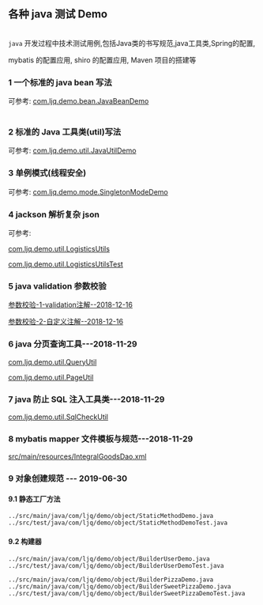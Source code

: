 ## 各种 java 测试 Demo  

​    
`java` 开发过程中技术测试用例,包括Java类的书写规范,java工具类,Spring的配置,  

mybatis 的配置应用, shiro 的配置应用, Maven 项目的搭建等      

### 1 一个标准的 java bean 写法  

可参考: [com.ljq.demo.bean.JavaBeanDemo](src/main/java/com/ljq/demo/bean/JavaBeanDemo.java)  
​        
### 2 标准的 Java 工具类(util)写法  

可参考: [com.ljq.demo.util.JavaUtilDemo](src/main/java/com/ljq/demo/util/JavaUtilDemo.java)  

### 3 单例模式(线程安全)  

可参考: [com.ljq.demo.mode.SingletonModeDemo](src/main/java/com/ljq/demo/mode/SingletonModeDemo.java)  

### 4 jackson 解析复杂 json  

可参考:   

[com.ljq.demo.util.LogisticsUtils](src/main/java/com/ljq/demo/util/LogisticsUtils.java "src/main/java/com/ljq/demo/util/LogisticsUtils.java")  

[com.ljq.demo.util.LogisticsUtilsTest](src/test/java/com/ljq/demo/util/LogisticsUtilsTest.java "src/test/java/com/ljq/demo/util/LogisticsUtilsTest.java")  

### 5 java validation 参数校验  

[参数校验-1-validation注解--2018-12-16](doc/1.参数校验-1-validation注解.md "doc/1.参数校验-1-validation注解.md")  

[参数校验-2-自定义注解--2018-12-16](doc/2.参数校验-2-自定义注解.md "doc/2.参数校验-2-自定义注解.md")  

### 6 java 分页查询工具---2018-11-29    

[com.ljq.demo.util.QueryUtil](src/main/java/com/ljq/demo/util/QueryUtil.java "src/main/java/com/ljq/demo/util/QueryUtil.java")  

[com.ljq.demo.util.PageUtil](src/main/java/com/ljq/demo/util/PageUtil.java "src/main/java/com/ljq/demo/util/PageUtil.java")  

### 7 java 防止 SQL 注入工具类---2018-11-29  

[com.ljq.demo.util.SqlCheckUtil](src/main/java/com/ljq/demo/util/SqlCheckUtil.java "src/main/java/com/ljq/demo/util/SqlCheckUtil.java")  

### 8 mybatis mapper 文件模板与规范---2018-11-29    

[src/main/resources/IntegralGoodsDao.xml](src/main/resources/IntegralGoodsDao.xml "src/main/resources/IntegralGoodsDao.xml")  

### 9 对象创建规范 --- 2019-06-30  

#### 9.1 静态工厂方法  

```
../src/main/java/com/ljq/demo/object/StaticMethodDemo.java
../src/test/java/com/ljq/demo/object/StaticMethodDemoTest.java
```

#### 9.2 构建器  

```
../src/main/java/com/ljq/demo/object/BuilderUserDemo.java
../src/test/java/com/ljq/demo/object/BuilderUserDemoTest.java

../src/main/java/com/ljq/demo/object/BuilderPizzaDemo.java
../src/main/java/com/ljq/demo/object/BuilderSweetPizzaDemo.java
../src/test/java/com/ljq/demo/object/BuilderSweetPizzaDemoTest.java
```











